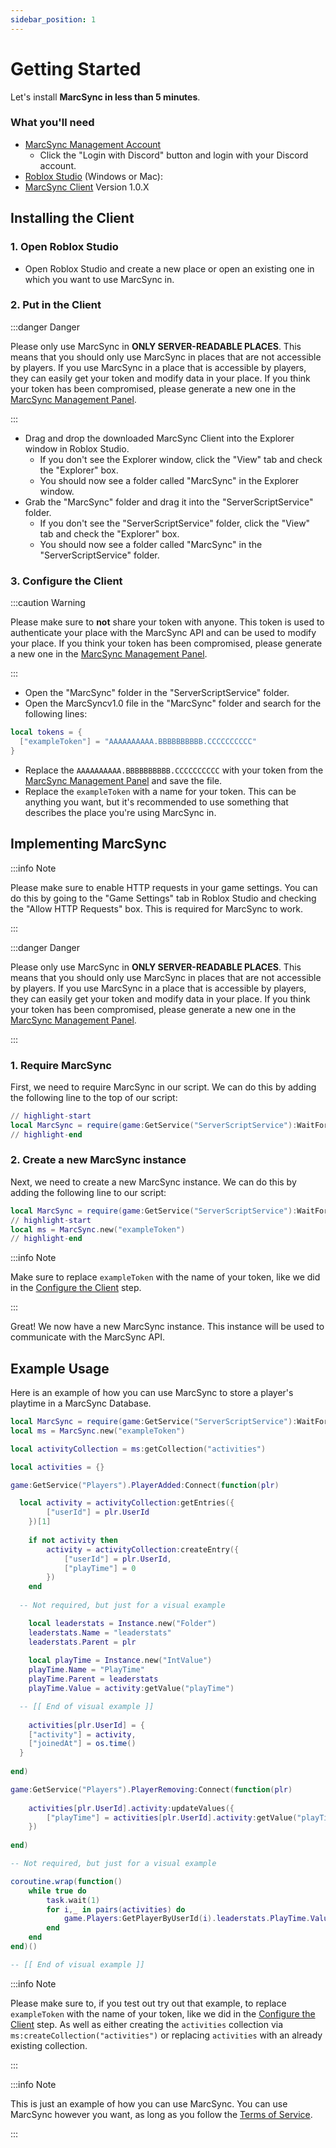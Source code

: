 ```yaml
---
sidebar_position: 1
---
```


# Getting Started

Let's install **MarcSync in less than 5 minutes**.

### What you'll need

- [MarcSync Management Account](https://manage.marcsync.api.marcthedev.it)
  - Click the "Login with Discord" button and login with your Discord account.
- [Roblox Studio](https://create.roblox.com/landing) (Windows or Mac):
- [MarcSync Client](https://github.com/MarciiTheDev/marcsync-rbx-client/releases/tag/v1.0.0) Version 1.0.X

## Installing the Client

### 1. Open Roblox Studio

- Open Roblox Studio and create a new place or open an existing one in which you want to use MarcSync in.

### 2. Put in the Client

:::danger Danger

Please only use MarcSync in **ONLY SERVER-READABLE PLACES**. This means that you should only use MarcSync in places that are not accessible by players. If you use MarcSync in a place that is accessible by players, they can easily get your token and modify data in your place. If you think your token has been compromised, please generate a new one in the [MarcSync Management Panel](https://manage.marcsync.api.marcthedev.it).

:::

- Drag and drop the downloaded MarcSync Client into the Explorer window in Roblox Studio.
  - If you don't see the Explorer window, click the "View" tab and check the "Explorer" box.
  - You should now see a folder called "MarcSync" in the Explorer window.
- Grab the "MarcSync" folder and drag it into the "ServerScriptService" folder.
  - If you don't see the "ServerScriptService" folder, click the "View" tab and check the "Explorer" box.
  - You should now see a folder called "MarcSync" in the "ServerScriptService" folder.

### 3. Configure the Client

:::caution Warning

Please make sure to **not** share your token with anyone. This token is used to authenticate your place with the MarcSync API and can be used to modify your place. If you think your token has been compromised, please generate a new one in the [MarcSync Management Panel](https://manage.marcsync.api.marcthedev.it).

:::

- Open the "MarcSync" folder in the "ServerScriptService" folder.
- Open the MarcSyncv1.0 file in the "MarcSync" folder and search for the following lines:

```lua
local tokens = {
  ["exampleToken"] = "AAAAAAAAAA.BBBBBBBBBB.CCCCCCCCCC"
}
```

- Replace the `AAAAAAAAAA.BBBBBBBBBB.CCCCCCCCCC` with your token from the [MarcSync Management Panel](https://manage.marcsync.api.marcthedev.it) and save the file.
- Replace the `exampleToken` with a name for your token. This can be anything you want, but it's recommended to use something that describes the place you're using MarcSync in.

## Implementing MarcSync

:::info Note

Please make sure to enable HTTP requests in your game settings. You can do this by going to the "Game Settings" tab in Roblox Studio and checking the "Allow HTTP Requests" box. This is required for MarcSync to work.

:::

:::danger Danger

Please only use MarcSync in **ONLY SERVER-READABLE PLACES**. This means that you should only use MarcSync in places that are not accessible by players. If you use MarcSync in a place that is accessible by players, they can easily get your token and modify data in your place. If you think your token has been compromised, please generate a new one in the [MarcSync Management Panel](https://manage.marcsync.api.marcthedev.it).

:::

### 1. Require MarcSync

First, we need to require MarcSync in our script. We can do this by adding the following line to the top of our script:

```lua
// highlight-start
local MarcSync = require(game:GetService("ServerScriptService"):WaitForChild("MarcSync")["MarcSyncv1.0"])
// highlight-end
```

### 2. Create a new MarcSync instance

Next, we need to create a new MarcSync instance. We can do this by adding the following line to our script:

```lua
local MarcSync = require(game:GetService("ServerScriptService"):WaitForChild("MarcSync")["MarcSyncv1.0"])
// highlight-start
local ms = MarcSync.new("exampleToken")
// highlight-end
```

:::info Note

Make sure to replace `exampleToken` with the name of your token, like we did in the [Configure the Client](#3-configure-the-client) step.

:::

Great! We now have a new MarcSync instance. This instance will be used to communicate with the MarcSync API.

## Example Usage

Here is an example of how you can use MarcSync to store a player's playtime in a MarcSync Database.

```lua
local MarcSync = require(game:GetService("ServerScriptService"):WaitForChild("MarcSync")["MarcSyncv1.0"])
local ms = MarcSync.new("exampleToken")

local activityCollection = ms:getCollection("activities")

local activities = {}

game:GetService("Players").PlayerAdded:Connect(function(plr)

  local activity = activityCollection:getEntries({
		["userId"] = plr.UserId
	})[1]
	
	if not activity then
		activity = activityCollection:createEntry({
			["userId"] = plr.UserId,
			["playTime"] = 0
		})
	end
	
  -- Not required, but just for a visual example

	local leaderstats = Instance.new("Folder")
	leaderstats.Name = "leaderstats"
	leaderstats.Parent = plr
	
	local playTime = Instance.new("IntValue")
	playTime.Name = "PlayTime"
	playTime.Parent = leaderstats
	playTime.Value = activity:getValue("playTime")

  -- [[ End of visual example ]]
	
	activities[plr.UserId] = {
    ["activity"] = activity,
    ["joinedAt"] = os.time()
  }
	
end)

game:GetService("Players").PlayerRemoving:Connect(function(plr)
	
	activities[plr.UserId].activity:updateValues({
		["playTime"] = activities[plr.UserId].activity:getValue("playTime") + (os.time() - activities[plr.UserId].joinedAt)
	})
	
end)

-- Not required, but just for a visual example

coroutine.wrap(function()
	while true do
		task.wait(1)
		for i,_ in pairs(activities) do
			game.Players:GetPlayerByUserId(i).leaderstats.PlayTime.Value += 1
		end
	end
end)()

-- [[ End of visual example ]]

```

:::info Note

Please make sure to, if you test out try out that example, to replace `exampleToken` with the name of your token, like we did in the [Configure the Client](#3-configure-the-client) step. As well as either creating the `activities` collection via `ms:createCollection("activities")` or replacing `activities` with an already existing collection.

:::

:::info Note

This is just an example of how you can use MarcSync. You can use MarcSync however you want, as long as you follow the [Terms of Service](https://manage.marcsync.api.marcthedev.it/tos.html).

:::